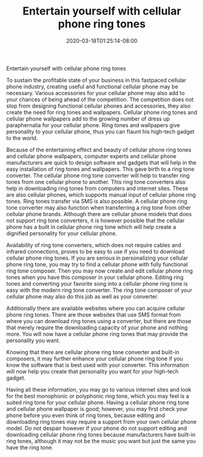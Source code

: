 ﻿---
title: "Entertain yourself with cellular phone ring tones"
date: 2020-03-18T01:25:14-08:00
description: "Cell-Phone Tips for Web Success"
featured_image: "/images/Cell-Phone.jpg"
tags: ["Cell Phone"]
---

Entertain yourself with cellular phone ring tones


To sustain the profitable state of your business in this fastpaced cellular phone industry, creating useful and functional cellular phone may be necessary. Various accessories for your cellular phone may also add to your chances of being ahead of the competition. The competition does not stop from designing functional cellular phones and accessories, they also create the need for ring tones and wallpapers. Cellular phone ring tones and cellular phone wallpapers add to the growing number of dress up paraphernalia for your cellular phone. Ring tones and wallpapers give personality to your cellular phone, thus you can flaunt his high-tech gadget to the world.

Because of the entertaining effect and beauty of cellular phone ring tones and cellular phone wallpapers, computer experts and cellular phone manufacturers are quick to design software and gadgets that will help in the easy installation of ring tones and wallpapers. This gave birth to a ring tone converter. The cellular phone ring tone converter will help to transfer ring tones from one cellular phone to another. This ring tone converters also help in downloading ring tones from computers and internet sites. These are also cellular phones, which supports manual input of cellular phone ring tones. Ring tones transfer via SMS is also possible. A cellular phone ring tone converter may also function when transferring a ring tone from other cellular phone brands. Although there are cellular phone models that does not support ring tone converters, it is however possible that the cellular phone has a built in cellular phone ring tone which will help create a dignified personality for your cellular phone. 

Availability of ring tone converters, which does not require cables and infrared connections, proves to be easy to use if you need to download cellular phone ring tones. If you are serious in personalizing your cellular phone ring tone, you may try to find a cellular phone with fully functional ring tone composer. Then you may now create and edit cellular phone ring tones when you have this composer in your cellular phone. Editing ring tones and converting your favorite song into a cellular phone ring tone is easy with the modern ring tone converter. The ring tone composer of your cellular phone may also do this job as well as your converter.

Additionally there are available websites where you can acquire cellular phone ring tones. There are those websites that use SMS format from where you can download ring tones using a converter, but there are those that merely require the downloading capacity of your phone and nothing more. You will now have a cellular phone ring tones that may provide the personality you want.

Knowing that there are cellular phone ring tone converter and built-in composers, it may further enhance your cellular phone ring tone if you know the software that is best used with your converter. This information will now help you create that personality you want for your high-tech gadget.  

Having all these information, you may go to various internet sites and look for the best monophonic or polyphonic ring tone, which you may feel is a suited ring tone for your cellular phone. Having a cellular phone ring tone and cellular phone wallpaper is good; however, you may first check your phone before you even think of ring tones, because editing and downloading ring tones may require a support from your own cellular phone model. Do not despair however if your phone do not support editing and downloading cellular phone ring tones because manufacturers have built-in ring tones, although it may not be the music you want but just the same you have the ring tone.




